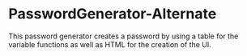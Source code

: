 # PasswordGenerator-Alternate
This password generator creates a password by using a table for the variable functions as well as HTML for the creation of the UI.
